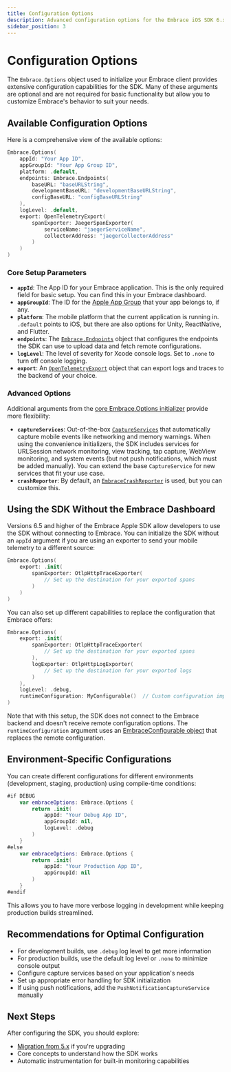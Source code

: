 ```yaml
---
title: Configuration Options
description: Advanced configuration options for the Embrace iOS SDK 6.x
sidebar_position: 3
---
```


# Configuration Options

The `Embrace.Options` object used to initialize your Embrace client provides extensive configuration capabilities for the SDK. Many of these arguments are optional and are not required for basic functionality but allow you to customize Embrace's behavior to suit your needs.

## Available Configuration Options

Here is a comprehensive view of the available options:

```swift
Embrace.Options(
    appId: "Your App ID",
    appGroupId: "Your App Group ID",
    platform: .default,
    endpoints: Embrace.Endpoints(
        baseURL: "baseURLString",
        developmentBaseURL: "developmentBaseURLString",
        configBaseURL: "configBaseURLString"
    ),
    logLevel: .default,
    export: OpenTelemetryExport(
        spanExporter: JaegerSpanExporter(
            serviceName: "jaegerServiceName",
            collectorAddress: "jaegerCollectorAddress"
        )
    )
)
```

### Core Setup Parameters

- **`appId`**: The App ID for your Embrace application. This is the only required field for basic setup. You can find this in your Embrace dashboard.
- **`appGroupId`**: The ID for the [Apple App Group](https://developer.apple.com/documentation/xcode/configuring-app-groups) that your app belongs to, if any.
- **`platform`**: The mobile platform that the current application is running in. `.default` points to iOS, but there are also options for Unity, ReactNative, and Flutter.
- **`endpoints`**: The [`Embrace.Endpoints`](https://github.com/embrace-io/embrace-apple-sdk/blob/main/Sources/EmbraceCore/Options/Embrace%2BEndpoints.swift) object that configures the endpoints the SDK can use to upload data and fetch remote configurations.
- **`logLevel`**: The level of severity for Xcode console logs. Set to `.none` to turn off console logging.
- **`export`**: An [`OpenTelemetryExport`](https://github.com/embrace-io/embrace-apple-sdk/blob/main/Sources/EmbraceCore/Public/OpenTelemetryExport.swift) object that can export logs and traces to the backend of your choice.

### Advanced Options

Additional arguments from the [core Embrace.Options initializer](https://github.com/embrace-io/embrace-apple-sdk/blob/main/Sources/EmbraceCore/Options/Embrace%2BOptions.swift#L37) provide more flexibility:

- **`captureServices`**: Out-of-the-box [`CaptureServices`](https://github.com/embrace-io/embrace-apple-sdk/blob/main/Sources/EmbraceCore/Capture/CaptureServices.swift) that automatically capture mobile events like networking and memory warnings. When using the convenience initializers, the SDK includes services for URLSession network monitoring, view tracking, tap capture, WebView monitoring, and system events (but not push notifications, which must be added manually). You can extend the base `CaptureService` for new services that fit your use case.
- **`crashReporter`**: By default, an [`EmbraceCrashReporter`](https://github.com/embrace-io/embrace-apple-sdk/blob/main/Sources/EmbraceCore/Crash/EmbraceCrashReporter.swift) is used, but you can customize this.

## Using the SDK Without the Embrace Dashboard

Versions 6.5 and higher of the Embrace Apple SDK allow developers to use the SDK without connecting to Embrace. You can initialize the SDK without an `appId` argument if you are using an exporter to send your mobile telemetry to a different source:

```swift
Embrace.Options(
    export: .init(
        spanExporter: OtlpHttpTraceExporter(
            // Set up the destination for your exported spans
        )
    )
)
```

You can also set up different capabilities to replace the configuration that Embrace offers:

```swift
Embrace.Options(
    export: .init(
        spanExporter: OtlpHttpTraceExporter(
            // Set up the destination for your exported spans
        ),
        logExporter: OtlpHttpLogExporter(
            // Set up the destination for your exported logs
        )
    ),
    logLevel: .debug,
    runtimeConfiguration: MyConfigurable()  // Custom configuration implementation
)
```

Note that with this setup, the SDK does not connect to the Embrace backend and doesn't receive remote configuration options. The `runtimeConfiguration` argument uses an [EmbraceConfigurable object](https://github.com/embrace-io/embrace-apple-sdk/blob/main/Sources/EmbraceConfiguration/EmbraceConfigurable.swift) that replaces the remote configuration.

## Environment-Specific Configurations

You can create different configurations for different environments (development, staging, production) using compile-time conditions:

```swift
#if DEBUG
    var embraceOptions: Embrace.Options {
        return .init(
            appId: "Your Debug App ID",
            appGroupId: nil,
            logLevel: .debug
        )
    }
#else
    var embraceOptions: Embrace.Options {
        return .init(
            appId: "Your Production App ID",
            appGroupId: nil
        )
    }
#endif
```

This allows you to have more verbose logging in development while keeping production builds streamlined.

## Recommendations for Optimal Configuration

- For development builds, use `.debug` log level to get more information
- For production builds, use the default log level or `.none` to minimize console output
- Configure capture services based on your application's needs
- Set up appropriate error handling for SDK initialization
- If using push notifications, add the `PushNotificationCaptureService` manually

## Next Steps

After configuring the SDK, you should explore:

- [Migration from 5.x](/ios/6x/getting-started/migration-guide.md) if you're upgrading
- Core concepts to understand how the SDK works
- Automatic instrumentation for built-in monitoring capabilities 
